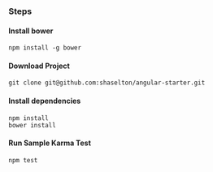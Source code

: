 ### Steps 

#### Install bower
```
npm install -g bower
```

#### Download Project
```
git clone git@github.com:shaselton/angular-starter.git
```

#### Install dependencies
```
npm install
bower install
```

#### Run Sample Karma Test
```
npm test
```
